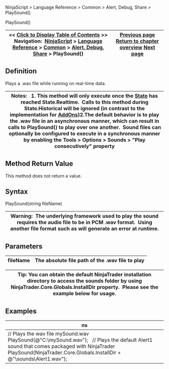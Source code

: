 ﻿
NinjaScript \> Language Reference \> Common \> Alert, Debug, Share \> PlaySound()

PlaySound()

| \<\< [Click to Display Table of Contents](playsound.md) \>\> **Navigation:**     [NinjaScript](ninjascript-1.md) \> [Language Reference](language_reference_wip-1.md) \> [Common](common-1.md) \> [Alert, Debug, Share](alert__debugging_and_sharing-1.md) \> PlaySound() | [Previous page](log-1.md) [Return to chapter overview](alert__debugging_and_sharing-1.md) [Next page](print-1.md) |
| --- | --- |
## Definition
Plays a .wav file while running on real\-time data. 
 

| Notes:   1\. This method will only execute once the [State](state-1.md) has reached State.Realtime.  Calls to this method during State.Historical will be ignored (in contrast to the implementation for [AddOns](alert_and_debug_concepts-1.md))2\.The default behavior is to play the .wav file in an asynchronous manner, which can result in calls to PlaySound() to play over one another.  Sound files can optionally be configured to execute in a synchronous manner by enabling the Tools \> Options \> Sounds \> "Play consecutively" property |
| --- |

## Method Return Value
This method does not return a value.
 
## Syntax
PlaySound(string fileName)
 

| Warning:  The underlying framework used to play the sound requires the audio file to be in PCM .wav format.  Using another file format such as will generate an error at runtime. |
| --- |

## Parameters

| fileName | The absolute file path of the .wav file to play |
| --- | --- |

| Tip: You can obtain the default NinjaTrader installation directory to access the sounds folder by using NinjaTrader.Core.Globals.InstallDir property.  Please see the example below for usage. |
| --- |

## Examples

| ns |
| --- |
| // Plays the wav file mySound.wav PlaySound(@"C:\\mySound.wav");   // Plays the default Alert1 sound that comes packaged with NinjaTrader PlaySound(NinjaTrader.Core.Globals.InstallDir \+ @"\\sounds\\Alert1\.wav"); |
